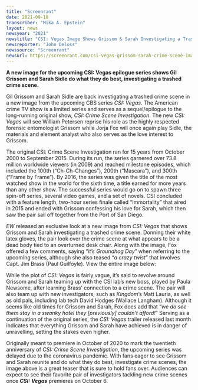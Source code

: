 ```yaml
---
title: "Screenrant"
date: 2021-09-18
transcriber: "Mika A. Epstein"
layout: news
newsyear: "2021"
newstitle: "CSI: Vegas Image Shows Grissom & Sarah Investigating a Trashed Crime Scene"
newsreporter: "John Deloss"
newssource: "Screenrant"
newsurl: https://screenrant.com/csi-vegas-grissom-sarah-crime-scene-image-tease/
---
```


**A new image for the upcoming CSI: Vegas epilogue series shows Gil Grissom and Sarah Sidle do what they do best, investigating a trashed crime scene.**

Gil Grissom and Sarah Sidle are back investigating a trashed crime scene in a new image from the upcoming CBS series _CSI: Vegas_. The American crime TV show is a limited series and serves as a sequel/epilogue to the long-running original show, _CSI: Crime Scene Investigation_. The new _CSI: Vegas_ will see William Petersen reprise his role as the highly respected forensic entomologist Grissom while Jorja Fox will once again play Sidle, the materials and element analyst who also serves as the love interest to Grissom.

The original CSI: Crime Scene Investigation ran for 15 years from October 2000 to September 2015. During its run, the series garnered over 73.8 million worldwide viewers (in 2009) and reached milestone episodes, which included the 100th (“Ch-Ch-Changes”), 200th (“Mascara”), and 300th (“Frame by Frame”). By 2016, the series was given the title of the most watched show in the world for the sixth time, a title earned for more years than any other show. The successful series would go on to spawn three spin-off series, several video games, and a set of novels. CSI concluded with a feature length, two-hour series finale called “Immortality” that aired in 2015 and ended with Grissom confessing his love for Sarah, which then saw the pair sail off together from the Port of San Diego.

_EW_ released an exclusive look at a new image from _CSI: Vegas_ that shows Grissom and Sarah investigating a trashed crime scene. Donning their white latex gloves, the pair look over the crime scene at what appears to be a dead body tied to an overturned desk chair. Along with the image, Fox offered a few comments, saying “_it’s Groundhog Day_” when referring to the upcoming series, although she also teased “_a crazy twist_” that involves Capt. Jim Brass (Paul Guilfoyle). View the entire image below:

While the plot of _CSI: Vegas_ is fairly vague, it’s said to revolve around Grissom and Sarah teaming up with the CSI lab’s new boss, played by Paula Newsome, after learning Brass’ connection to a crime scene. The pair will also team up with new investigators, such as _Kingdom_’s Matt Lauria, as well as old pals, including lab tech David Hodges (Wallace Langham). Although it seems like old times for Grissom and Sarah, Fox does add that “_we do see them stay in a swanky hotel they [previously] couldn't afford!_” Serving as a continuation of the original series, the _CSI: Vegas_ trailer released last month indicates that everything Grissom and Sarah have achieved is in danger of unravelling, setting the stakes even higher.

Originally meant to premiere in October of 2020 to mark the twentieth anniversary of _CSI: Crime Scene Investigation_, the upcoming series was delayed due to the coronavirus pandemic. With fans eager to see Grissom and Sarah reunite and do what they do best, investigate crime scenes, the image above is a great teaser that is sure to hold fans over. Audiences can expect to see their favorite pair of investigators tackling new crime scenes once _**CSI: Vegas**_ premieres on October 6.
